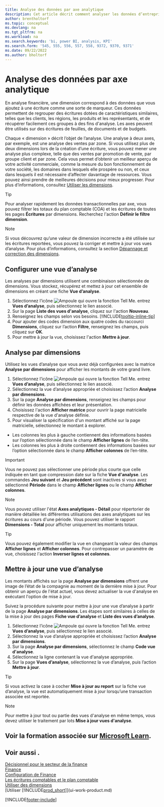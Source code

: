 ```yaml
---
title: Analyse des données par axe analytique
description: Cet article décrit comment analyser les données d’entreprise par dimensions pour mieux comprendre votre activité.
author: brentholtorf
ms.topic: conceptual
ms.devlang: na
ms.tgt_pltfrm: na
ms.workload: na
ms.search.keywords: 'bi, power BI, analysis, KPI'
ms.search.form: '545, 555, 556, 557, 558, 9372, 9370, 9371'
ms.date: 09/22/2022
ms.author: bholtorf
---
```

# Analyse des données par axe analytique

En analyse financière, une dimension correspond à des données que vous ajoutez à une écriture comme une sorte de marqueur. Ces données permettent de regrouper des écritures dotées de caractéristiques similaires, telles que les clients, les régions, les produits et les représentants, et de récupérer facilement ces groupes à des fins d'analyse. Les axes peuvent être utilisés sur des écritures de feuilles, de documents et de budgets. 

Chaque « dimension » décrit l’objet de l’analyse. Une analyse à deux axes, par exemple, est une analyse des ventes par zone. Si vous utilisez plus de deux dimensions lors de la création d’une écriture, vous pouvez mener une analyse plus complexe, telle que des ventes par promotion de vente, par groupe client et par zone. Cela vous permet d’obtenir un meilleur aperçu de votre activité commerciale, comme la mesure du bon fonctionnement de votre société, les domaines dans lesquels elle prospère ou non, et ceux dans lesquels il est nécessaire d’affecter davantage de ressources. Vous pouvez ainsi prendre de meilleures décisions pour mieux progresser. Pour plus d’informations, consultez [Utiliser les dimensions](finance-dimensions.md).

> [!TIP]
> Pour analyser rapidement les données transactionnelles par axe, vous pouvez filtrer les totaux du plan comptable (COA) et les écritures de toutes les pages **Écritures** par dimensions. Recherchez l'action **Définir le filtre dimension**.

> [!NOTE]
> Si vous découvrez qu’une valeur de dimension incorrecte a été utilisée sur les écritures reportées, vous pouvez la corriger et mettre à jour vos vues d’analyse. Pour plus d’informations, consultez la section [Dépannage et correction des dimensions](finance-troubleshooting-correcting-dimensions.md#changing-dimension-assignments-after-posting).

## Configurer une vue d’analyse

Les analyses par dimensions utilisent une combinaison sélectionnée de dimensions. Vous stockez, récupérez et mettez à jour cet ensemble de dimensions en créant une fiche **Vue d’analyse**. 

1. Sélectionnez l’icône ![Ampoule qui ouvre la fonction Tell Me.](media/ui-search/search_small.png "Dites-moi ce que vous voulez faire") entrez **Vues d’analyse**, puis sélectionnez le lien associé.  
2. Sur la page **Liste des vues d'analyse**, cliquez sur l'action **Nouveau**.
3. Renseignez les champs selon vos besoins. [!INCLUDE[tooltip-inline-tip](includes/tooltip-inline-tip_md.md)]
4. Pour ajouter des codes dimension aux quatre codes du raccourci **Dimensions**, cliquez sur l’action **Filtre**, renseignez les champs, puis cliquez sur **OK**.  
5. Pour mettre à jour la vue, choisissez l'action **Mettre à jour**.

## Analyse par dimensions

Utilisez les vues d’analyse que vous avez déjà configurées avec la matrice **Analyse par dimensions** pour afficher les montants de votre grand livre.   

1. Sélectionnez l’icône ![Ampoule qui ouvre la fonction Tell Me.](media/ui-search/search_small.png "Dites-moi ce que vous voulez faire") entrez **Vues d’analyse**, puis sélectionnez le lien associé.  
2. Sélectionnez la vue d’analyse appropriée et choisissez l’action **Analyse par dimensions**.
3. Sur la page **Analyse par dimensions**, renseignez les champs pour définir les données affichées et leur présentation.
4. Choisissez l'action **Afficher matrice** pour ouvrir la page matricielle respective de la vue d'analyse définie.
5. Pour visualiser la spécification d'un montant affiché sur la page matricielle, sélectionnez le montant à explorer.  

- Les colonnes les plus à gauche contiennent des informations basées sur l’option sélectionnée dans le champ **Afficher lignes** de l’en-tête.  
- Les colonnes les plus à droite contiennent des informations basées sur l’option sélectionnée dans le champ **Afficher colonnes** de l’en-tête.

> [!IMPORTANT]  
> Vous ne pouvez pas sélectionner une période plus courte que celle indiquée en tant que compression date sur la fiche **Vue d'analyse**. Les commandes **Jeu suivant** et **Jeu précédent** sont inactives si vous avez sélectionné **Période** dans le champ **Afficher lignes** ou le champ **Afficher colonnes**.  

> [!NOTE]  
> Vous pouvez utiliser l'état **Axes analytiques - Détail** pour répertorier de manière détaillée les différentes utilisations des axes analytiques sur les écritures au cours d'une période. Vous pouvez utiliser le rapport **Dimensions - Total** pour afficher uniquement les montants totaux.  

> [!TIP]  
> Vous pouvez également modifier la vue en changeant la valeur des champs **Afficher lignes** et **Afficher colonnes**. Pour contrepasser un paramètre de vue, choisissez l'action **Inverser lignes et colonnes**.

## Mettre à jour une vue d’analyse

Les montants affichés sur la page **Analyse par dimensions** offrent une image de l’état de la compagnie au moment de la dernière mise à jour. Pour obtenir un aperçu de l'état actuel, vous devez actualiser la vue d'analyse en exécutant l'option de mise à jour.

Suivez la procédure suivante pour mettre à jour une vue d’analyse à partir de la page **Analyse par dimensions**. Les étapes sont similaires à celles de la mise à jour des pages **Fiche vue d’analyse** et **Liste des vues d’analyse**.  

1. Sélectionnez l’icône ![Ampoule qui ouvre la fonction Tell Me.](media/ui-search/search_small.png "Dites-moi ce que vous voulez faire") entrez **Vues d’analyse**, puis sélectionnez le lien associé.
2. Sélectionnez la vue d’analyse appropriée et choisissez l’action **Analyse par dimensions**.
3. Sur la page **Analyse par dimensions**, sélectionnez le champ **Code vue d'analyse**.  
4. Sélectionnez la ligne contenant la vue d'analyse appropriée.  
5. Sur la page **Vues d’analyse**, sélectionnez la vue d’analyse, puis l’action **Mettre à jour**.  

> [!TIP]  
> Si vous activez la case à cocher **Mise à jour au report** sur la fiche vue d’analyse, la vue est automatiquement mise à jour lorsqu’une transaction associée est reportée.

> [!NOTE]  
> Pour mettre à jour tout ou partie des vues d'analyse en même temps, vous devez utiliser le traitement par lots **Mise à jour vues d'analyse**.  

## Voir la formation associée sur [Microsoft Learn](/learn/modules/dimensions-financial-reports-dynamics-365-business-central/index).

## Voir aussi .

[Décisionnel pour le secteur de la finance](bi.md)  
[Finance](finance.md)  
[Configuration de Finance](finance-setup-finance.md)  
[Les écritures comptables et le plan comptable](finance-general-ledger.md)  
[Utiliser des dimensions](finance-dimensions.md)  
[Utiliser [!INCLUDE[prod_short](includes/prod_short.md)]](ui-work-product.md)  

[!INCLUDE[footer-include](includes/footer-banner.md)]
